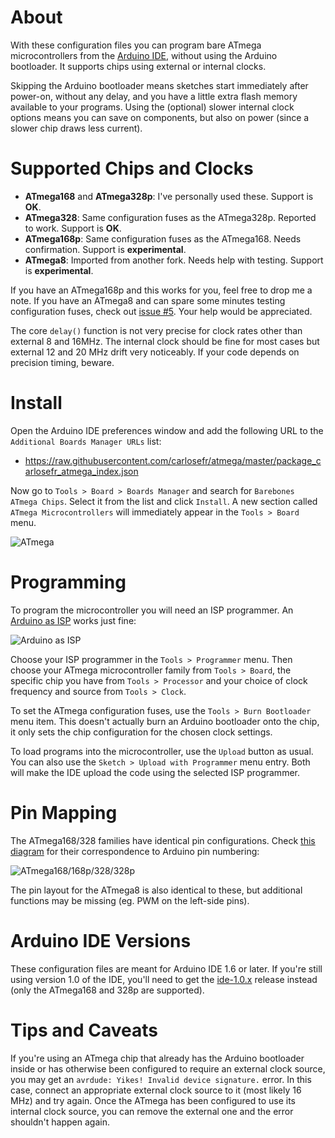 About
=====

With these configuration files you can program bare ATmega microcontrollers from the [Arduino IDE](http://arduino.cc), without using the Arduino bootloader. It supports chips using external or internal clocks.

Skipping the Arduino bootloader means sketches start immediately after power-on, without any delay, and you have a little extra flash memory available to your programs. Using the (optional) slower internal clock options means you can save on components, but also on power (since a slower chip draws less current).

Supported Chips and Clocks
==========================

  * **ATmega168** and **ATmega328p**: I've personally used these. Support is **OK**.
  * **ATmega328**: Same configuration fuses as the ATmega328p. Reported to work. Support is **OK**.
  * **ATmega168p**: Same configuration fuses as the ATmega168. Needs confirmation. Support is **experimental**.
  * **ATmega8**: Imported from another fork. Needs help with testing. Support is **experimental**.

If you have an ATmega168p and this works for you, feel free to drop me a note. If you have an ATmega8 and can spare some minutes testing configuration fuses, check out [issue #5](https://github.com/carlosefr/atmega/issues/5). Your help would be appreciated.

The core `delay()` function is not very precise for clock rates other than external 8 and 16MHz. The internal clock should be fine for most cases but external 12 and 20 MHz drift very noticeably. If your code depends on precision timing, beware.

Install
=======

Open the Arduino IDE preferences window and add the following URL to the `Additional Boards Manager URLs` list:

  * https://raw.githubusercontent.com/carlosefr/atmega/master/package_carlosefr_atmega_index.json

Now go to `Tools > Board > Boards Manager` and search for `Barebones ATmega Chips`. Select it from the list and click `Install`. A new section called `ATmega Microcontrollers` will immediately appear in the `Tools > Board` menu.

![ATmega](https://raw.githubusercontent.com/carlosefr/atmega/master/atmega_addon.png)

Programming
===========

To program the microcontroller you will need an ISP programmer. An [Arduino as ISP](http://arduino.cc/en/Tutorial/ArduinoISP) works just fine:

![Arduino as ISP](http://arduino.cc/en/uploads/Tutorial/SimpleBreadboardAVR.png)

Choose your ISP programmer in the `Tools > Programmer` menu. Then choose your ATmega microcontroller family from `Tools > Board`, the specific chip you have from `Tools > Processor` and your choice of clock frequency and source from `Tools > Clock`.

To set the ATmega configuration fuses, use the `Tools > Burn Bootloader` menu item. This doesn't actually burn an Arduino bootloader onto the chip, it only sets the chip configuration for the chosen clock settings.

To load programs into the microcontroller, use the `Upload` button as usual. You can also use the `Sketch > Upload with Programmer` menu entry. Both will make the IDE upload the code using the selected ISP programmer.

Pin Mapping
===========

The ATmega168/328 families have identical pin configurations. Check [this diagram](http://arduino.cc/en/Hacking/PinMapping168) for their correspondence to Arduino pin numbering:

![ATmega168/168p/328/328p](https://raw.githubusercontent.com/carlosefr/atmega/master/atmega328p.png)

The pin layout for the ATmega8 is also identical to these, but additional functions may be missing (eg. PWM on the left-side pins).

Arduino IDE Versions
====================

These configuration files are meant for Arduino IDE 1.6 or later. If you're still using version 1.0 of the IDE, you'll need to get the [ide-1.0.x](https://github.com/carlosefr/atmega/releases/tag/ide-1.0.x) release instead (only the ATmega168 and 328p are supported).

Tips and Caveats
================

If you're using an ATmega chip that already has the Arduino bootloader inside or has otherwise been configured to require an external clock source, you may get an `avrdude: Yikes! Invalid device signature.` error. In this case, connect an appropriate external clock source to it (most likely 16 MHz) and try again. Once the ATmega has been configured to use its internal clock source, you can remove the external one and the error shouldn't happen again.
